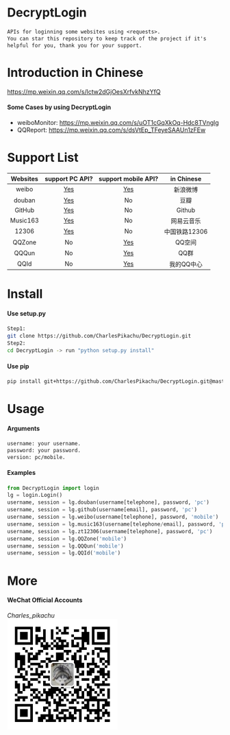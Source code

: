 # DecryptLogin
```
APIs for loginning some websites using <requests>.
You can star this repository to keep track of the project if it's helpful for you, thank you for your support.
```

# Introduction in Chinese
https://mp.weixin.qq.com/s/lctw2dGjOesXrfvkNhzYfQ
#### Some Cases by using DecryptLogin
- weiboMonitor: https://mp.weixin.qq.com/s/uOT1cGqXkOq-Hdc8TVnglg
- QQReport: https://mp.weixin.qq.com/s/dsVtEp_TFeyeSAAUn1zFEw

# Support List
|  Websites        | support PC API?                              |  support mobile API?                       |  in Chinese    |
|  :----:          | :----:                                       |  :----:                                    |  :----:        |
|  weibo           | [Yes](./DecryptLogin/platforms/weibo.py)     |  [Yes](./DecryptLogin/platforms/weibo.py)  |  新浪微博      |
|  douban          | [Yes](./DecryptLogin/platforms/douban.py)    |  No                                        |  豆瓣          |
|  GitHub          | [Yes](./DecryptLogin/platforms/github.py)    |  No                                        |  Github        |
|  Music163        | [Yes](./DecryptLogin/platforms/music163.py)  |  No                                        |  网易云音乐    |
|  12306           | [Yes](./DecryptLogin/platforms/zt12306.py)   |  No                                        |  中国铁路12306 |
|  QQZone          | No                                           |  [Yes](./DecryptLogin/platforms/QQZone.py) |  QQ空间        |
|  QQQun           | No                                           |  [Yes](./DecryptLogin/platforms/QQQun.py)  |  QQ群          |
|  QQId			   | No                                           |  [Yes](./DecryptLogin/platforms/QQId.py)   |  我的QQ中心    |

# Install
#### Use setup.py
```sh
Step1:
git clone https://github.com/CharlesPikachu/DecryptLogin.git
Step2:
cd DecryptLogin -> run "python setup.py install"
```
#### Use pip
```sh
pip install git+https://github.com/CharlesPikachu/DecryptLogin.git@master
```

# Usage
#### Arguments
```
username: your username.
password: your password.
version: pc/mobile.
```
#### Examples
```python
from DecryptLogin import login
lg = login.Login()
username, session = lg.douban(username[telephone], password, 'pc')
username, session = lg.github(username[email], password, 'pc')
username, session = lg.weibo(username[telephone], password, 'mobile')
username, session = lg.music163(username[telephone/email], password, 'pc')
username, session = lg.zt12306(username[telephone], password, 'pc')
username, session = lg.QQZone('mobile')
username, session = lg.QQQun('mobile')
username, session = lg.QQId('mobile')
```

# More
#### WeChat Official Accounts
*Charles_pikachu*  
![img](./pictures/pikachu.jpg)